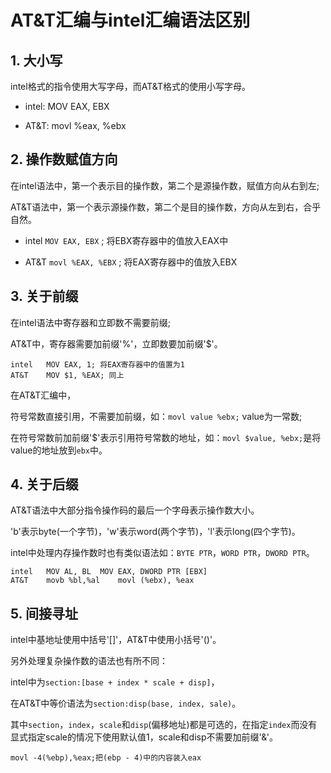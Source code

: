 # AT&T汇编与intel汇编语法区别

## 1. 大小写

intel格式的指令使用大写字母，而AT&T格式的使用小写字母。

- intel:	MOV EAX, EBX

- AT&T:	movl %eax, %ebx

## 2. 操作数赋值方向

在intel语法中，第一个表示目的操作数，第二个是源操作数，赋值方向从右到左;

AT&T语法中，第一个表示源操作数，第二个是目的操作数，方向从左到右，合乎自然。

- intel	`MOV EAX, EBX` ; 将EBX寄存器中的值放入EAX中

- AT&T	`movl %EAX, %EBX` ; 将EAX寄存器中的值放入EBX

## 3. 关于前缀

在intel语法中寄存器和立即数不需要前缀;

AT&T中，寄存器需要加前缀'%'，立即数要加前缀'$'。


```
intel	MOV EAX, 1; 将EAX寄存器中的值置为1
AT&T	MOV $1, %EAX; 同上
```

在AT&T汇编中，

符号常数直接引用，不需要加前缀，如：`movl value %ebx;` value为一常数;

在符号常数前加前缀'$'表示引用符号常数的地址，如：`movl $value, %ebx;`是将value的地址放到`ebx`中。

## 4. 关于后缀

AT&T语法中大部分指令操作码的最后一个字母表示操作数大小。

'b'表示byte(一个字节)，'w'表示word(两个字节)，'l'表示long(四个字节)。

intel中处理内存操作数时也有类似语法如：`BYTE PTR`，`WORD PTR`，`DWORD PTR`。

```
intel	MOV AL, BL	MOV EAX, DWORD PTR [EBX]
AT&T	movb %bl,%al	movl (%ebx), %eax
```

## 5. 间接寻址

intel中基地址使用中括号'[]'，AT&T中使用小括号'()'。

另外处理复杂操作数的语法也有所不同：

intel中为`section:[base + index * scale + disp]`，

在AT&T中等价语法为`section:disp(base, index, sale)`。

其中`section`，`index`，`scale`和`disp`(偏移地址)都是可选的，在指定`index`而没有显式指定scale的情况下使用默认值1，scale和disp不需要加前缀'&'。

```
movl -4(%ebp),%eax;把(ebp - 4)中的内容装入eax
```
